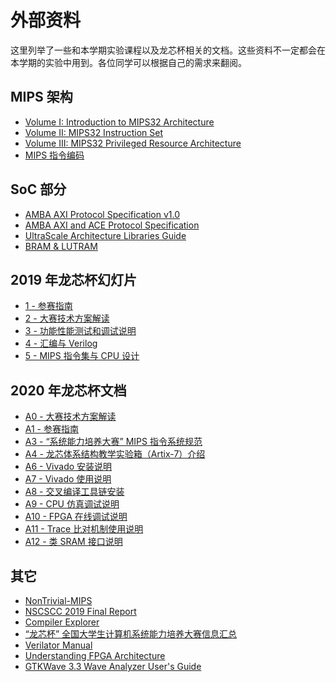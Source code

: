 # 外部资料

这里列举了一些和本学期实验课程以及龙芯杯相关的文档。这些资料不一定都会在本学期的实验中用到。各位同学可以根据自己的需求来翻阅。

## MIPS 架构

* <i class="fa fa-file-pdf-o"></i> [Volume I: Introduction to MIPS32 Architecture](https://riteme.site/nscscc/doc/mips/Volume%20I:%20Introduction%20to%20MIPS32%20Architecture.pdf)
* <i class="fa fa-file-pdf-o"></i> [Volume II: MIPS32 Instruction Set](https://riteme.site/nscscc/doc/mips/Volume%20II:%20MIPS32%20Instruction%20Set.pdf)
* <i class="fa fa-file-pdf-o"></i> [Volume III: MIPS32 Privileged Resource Architecture](https://riteme.site/nscscc/doc/mips/Volume%20III:%20MIPS32%20Privileged%20Resource%20Architecture.pdf)
* <i class="fa fa-file-pdf-o"></i> [MIPS 指令编码](https://riteme.site/nscscc/doc/mips/MIPS%20%E6%8C%87%E4%BB%A4%E7%BC%96%E7%A0%81.pdf)

## SoC 部分

* <i class="fa fa-file-pdf-o"></i> [AMBA AXI Protocol Specification v1.0](https://riteme.site/nscscc/doc/soc/AMBA%20AXI%20Protocol%20Specification%20v1.0.pdf)
* <i class="fa fa-file-pdf-o"></i> [AMBA AXI and ACE Protocol Specification](https://riteme.site/nscscc/doc/soc/AMBA%20AXI%20and%20ACE%20Protocol%20Specification.pdf)
* <i class="fa fa-file-pdf-o"></i> [UltraScale Architecture Libraries Guide](https://riteme.site/nscscc/doc/soc/UltraScale%20Architecture%20Libraries%20Guide.pdf)
* <i class="fa fa-file"></i> [BRAM & LUTRAM](https://github.com/FDUCSLG/ICS-2021Spring-FDU/blob/master/misc/doc/soc/BRAM%20%26%20LUTRAM.md)

## 2019 年龙芯杯幻灯片

* <i class="fa fa-file-pdf-o"></i> [1 - 参赛指南](https://riteme.site/nscscc/doc/slides-2019/1%20-%20%E5%8F%82%E8%B5%9B%E6%8C%87%E5%8D%97.pdf)
* <i class="fa fa-file-pdf-o"></i> [2 - 大赛技术方案解读](https://riteme.site/nscscc/doc/slides-2019/2%20-%20%E5%A4%A7%E8%B5%9B%E6%8A%80%E6%9C%AF%E6%96%B9%E6%A1%88%E8%A7%A3%E8%AF%BB.pdf)
* <i class="fa fa-file-pdf-o"></i> [3 - 功能性能测试和调试说明](https://riteme.site/nscscc/doc/slides-2019/3%20-%20%E5%8A%9F%E8%83%BD%E6%80%A7%E8%83%BD%E6%B5%8B%E8%AF%95%E5%92%8C%E8%B0%83%E8%AF%95%E8%AF%B4%E6%98%8E.pdf)
* <i class="fa fa-file-pdf-o"></i> [4 - 汇编与 Verilog](https://riteme.site/nscscc/doc/slides-2019/4%20-%20%E6%B1%87%E7%BC%96%E4%B8%8E%20Verilog.pdf)
* <i class="fa fa-file-pdf-o"></i> [5 - MIPS 指令集与 CPU 设计](https://riteme.site/nscscc/doc/slides-2019/5%20-%20MIPS%20%E6%8C%87%E4%BB%A4%E9%9B%86%E4%B8%8E%20CPU%20%E8%AE%BE%E8%AE%A1.pdf)

## 2020 年龙芯杯文档

* <i class="fa fa-file-pdf-o"></i> [A0 - 大赛技术方案解读](https://riteme.site/nscscc/doc/docs-2020/A0%20-%20%E5%A4%A7%E8%B5%9B%E6%8A%80%E6%9C%AF%E6%96%B9%E6%A1%88%E8%A7%A3%E8%AF%BB.pdf)
* <i class="fa fa-file-pdf-o"></i> [A1 - 参赛指南](https://riteme.site/nscscc/doc/docs-2020/A1%20-%20%E5%8F%82%E8%B5%9B%E6%8C%87%E5%8D%97.pdf)
* <i class="fa fa-file-pdf-o"></i> [A3 - “系统能力培养大赛” MIPS 指令系统规范](https://riteme.site/nscscc/doc/docs-2020/A3%20-%20%E2%80%9C%E7%B3%BB%E7%BB%9F%E8%83%BD%E5%8A%9B%E5%9F%B9%E5%85%BB%E5%A4%A7%E8%B5%9B%E2%80%9D%20MIPS%20%E6%8C%87%E4%BB%A4%E7%B3%BB%E7%BB%9F%E8%A7%84%E8%8C%83.pdf)
* <i class="fa fa-file-pdf-o"></i> [A4 - 龙芯体系结构教学实验箱（Artix-7）介绍](https://riteme.site/nscscc/doc/docs-2020/A4%20-%20%E9%BE%99%E8%8A%AF%E4%BD%93%E7%B3%BB%E7%BB%93%E6%9E%84%E6%95%99%E5%AD%A6%E5%AE%9E%E9%AA%8C%E7%AE%B1%EF%BC%88Artix-7%EF%BC%89%E4%BB%8B%E7%BB%8D.pdf)
* <i class="fa fa-file-pdf-o"></i> [A6 - Vivado 安装说明](https://riteme.site/nscscc/doc/docs-2020/A6%20-%20Vivado%20%E5%AE%89%E8%A3%85%E8%AF%B4%E6%98%8E.pdf)
* <i class="fa fa-file-pdf-o"></i> [A7 - Vivado 使用说明](https://riteme.site/nscscc/doc/docs-2020/A7%20-%20Vivado%20%E4%BD%BF%E7%94%A8%E8%AF%B4%E6%98%8E.pdf)
* <i class="fa fa-file-pdf-o"></i> [A8 - 交叉编译工具链安装](https://riteme.site/nscscc/doc/docs-2020/A8%20-%20%E4%BA%A4%E5%8F%89%E7%BC%96%E8%AF%91%E5%B7%A5%E5%85%B7%E9%93%BE%E5%AE%89%E8%A3%85.pdf)
* <i class="fa fa-file-pdf-o"></i> [A9 - CPU 仿真调试说明](https://riteme.site/nscscc/doc/docs-2020/A9%20-%20CPU%20%E4%BB%BF%E7%9C%9F%E8%B0%83%E8%AF%95%E8%AF%B4%E6%98%8E.pdf)
* <i class="fa fa-file-pdf-o"></i> [A10 - FPGA 在线调试说明](https://riteme.site/nscscc/doc/docs-2020/A10%20-%20FPGA%20%E5%9C%A8%E7%BA%BF%E8%B0%83%E8%AF%95%E8%AF%B4%E6%98%8E.pdf)
* <i class="fa fa-file-pdf-o"></i> [A11 - Trace 比对机制使用说明](https://riteme.site/nscscc/doc/docs-2020/A11%20-%20Trace%20%E6%AF%94%E5%AF%B9%E6%9C%BA%E5%88%B6%E4%BD%BF%E7%94%A8%E8%AF%B4%E6%98%8E.pdf)
* <i class="fa fa-file-pdf-o"></i> [A12 - 类 SRAM 接口说明](https://riteme.site/nscscc/doc/docs-2020/A12%20-%20%E7%B1%BB%20SRAM%20%E6%8E%A5%E5%8F%A3%E8%AF%B4%E6%98%8E.pdf)

## 其它

* <i class="fa fa-github"></i> [NonTrivial-MIPS](https://github.com/trivialmips/nontrivial-mips)
* <i class="fa fa-file-pdf-o"></i> [NSCSCC 2019 Final Report](https://riteme.site/nscscc/doc/NSCSCC%202019%20Final%20Report.pdf)
* <i class="fa fa-link"></i> [Compiler Explorer](https://gcc.godbolt.org/)
* <i class="fa fa-github"></i> [“龙芯杯” 全国大学生计算机系统能力培养大赛信息汇总](https://github.com/loongson-education/nscscc-wiki)
* <i class="fa fa-link"></i> [Verilator Manual](https://verilator.org/guide/latest/)
* <i class="fa fa-link"></i> [Understanding FPGA Architecture](https://www.xilinx.com/html_docs/xilinx2017_4/sdaccel_doc/odz1504034293215.html)
* <i class="fa fa-file-pdf-o"></i> [GTKWave 3.3 Wave Analyzer User's Guide](http://gtkwave.sourceforge.net/gtkwave.pdf)
